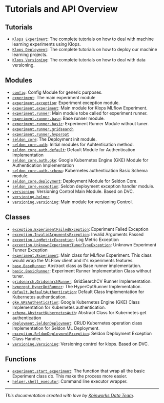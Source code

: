 <!-- markdownlint-disable -->

# Tutorials and API Overview  

## Tutorials  
- [`Klops Experiment`](/docs/tutorial.experiment.md): The complete tutorials on how to deal with machine learning experiments using Klops.
- [`Klops Deployment`](/docs/tutorial.deployment.md): The complete tutorials on how to deploy our machine learning projects.
- [`Klops Versioning`](/docs/tutorial.versioning.md): The complete tutorials on how to deal with data versioning.  

## Modules

- [`config`](./config.md#module-config): Config Module for generic purposes.
- [`experiment`](./experiment.md#module-experiment): The main experiment module
- [`experiment.exception`](./experiment.exception.md#module-experimentexception): Experiment exception module.
- [`experiment.experiment`](./experiment.experiment.md#module-experimentexperiment): Main module for Klops MLflow Experiment.
- [`experiment.runner`](./experiment.runner.md#module-experimentrunner): Main module tobe called for experiment runner.
- [`experiment.runner.base`](./experiment.runner.base.md#module-experimentrunnerbase): Base runner module.
- [`experiment.runner.basic`](./experiment.runner.basic.md#module-experimentrunnerbasic): Experiment Runner Module without tuner.
- [`experiment.runner.gridsearch`](./experiment.runner.gridsearch.md#module-experimentrunnergridsearch)
- [`experiment.runner.hyperopt`](./experiment.runner.hyperopt.md#module-experimentrunnerhyperopt)
- [`seldon_core`](./seldon_core.md#module-seldon_core): The Deployment init module.
- [`seldon_core.auth`](./seldon_core.auth.md#module-seldon_coreauth): Initial modules for Auhtentication method.
- [`seldon_core.auth.default`](./seldon_core.auth.default.md#module-seldon_coreauthdefault): Default Module for Authentication Implementation
- [`seldon_core.auth.gke`](./seldon_core.auth.gke.md#module-seldon_coreauthgke): Google Kubernetes Engine (GKE) Module for Authentication Implementation
- [`seldon_core.auth.schema`](./seldon_core.auth.schema.md#module-seldon_coreauthschema): Kubernetes authentication Basic Schema module.
- [`seldon_core.deployment`](./seldon_core.deployment.md#module-seldon_coredeployment): Deployment Module for Seldon Core.
- [`seldon_core.exception`](./seldon_core.exception.md#module-seldon_coreexception): Seldon deployment exception handler module.
- [`versioning`](./versioning.md#module-versioning): Versioning Control Main Module. Based on DVC.
- [`versioning.helper`](./versioning.helper.md#module-versioninghelper)
- [`versioning.versioning`](./versioning.versioning.md#module-versioningversioning): Main module for versioning Control.

## Classes

- [`exception.ExperimentFailedException`](./experiment.exception.md#class-experimentfailedexception): Experiment Failed Exception
- [`exception.InvalidArgumentsException`](./experiment.exception.md#class-invalidargumentsexception): Invalid Arguments Passed
- [`exception.LogMetricException`](./experiment.exception.md#class-logmetricexception): Log Metric Exception
- [`exception.UnknownExperimentTunerTypeException`](./experiment.exception.md#class-unknownexperimenttunertypeexception): Unknown Experiment Tunner Exception
- [`experiment.Experiment`](./experiment.experiment.md#class-experiment): Main class for MLflow Experiment. This class would wrap the MLFlow client and     it's experiments features.
- [`base.BaseRunner`](./experiment.runner.base.md#class-baserunner): Abstract class as Base runner implementation.
- [`basic.BasicRunner`](./experiment.runner.basic.md#class-basicrunner): Experiment Runner Implementation Class without tuner.
- [`gridsearch.GridsearchRunner`](./experiment.runner.gridsearch.md#class-gridsearchrunner): GridSearchCV Runner Implementation.
- [`hyperopt.HyperOptRunner`](./experiment.runner.hyperopt.md#class-hyperoptrunner): The HyperOptRunner Implementation.
- [`default.DefaultAuthentication`](./seldon_core.auth.default.md#class-defaultauthentication): Default Class Implementation for Kubernetes authentication.
- [`gke.GKEAuthentication`](./seldon_core.auth.gke.md#class-gkeauthentication): Google Kubernetes Engine (GKE) Class Implementation for Kubernetes authentication.
- [`schema.AbstractKubernetesAuth`](./seldon_core.auth.schema.md#class-abstractkubernetesauth): Abstract Class for Kubernetes get authentication
- [`deployment.SeldonDeployment`](./seldon_core.deployment.md#class-seldondeployment): CRUD Kubernetes operation class implementation for Seldon ML Deployment.
- [`exception.SeldonDeploymentException`](./seldon_core.exception.md#class-seldondeploymentexception): Seldon Deployment Exception Class Handler.
- [`versioning.Versioning`](./versioning.versioning.md#class-versioning): Versioning control for klops. Based on DVC.

## Functions

- [`experiment.start_experiment`](./experiment.experiment.md#function-start_experiment): The function that wrap all the basic Experiment class do. This make the process more easier.
- [`helper.shell_executor`](./versioning.helper.md#function-shell_executor): Command line executor wrapper.


---

_This documentation created with love by [Koinworks Data Team](https://koinworks.com)._
